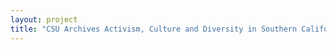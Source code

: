 ```yaml
--- 
layout: project 
title: "CSU Archives Activism, Culture and Diversity in Southern California Access and Preservation Project" 
---
```



